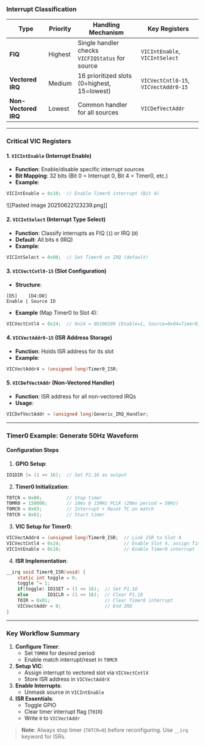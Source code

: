 ### Interrupt Classification

|**Type**|**Priority**|**Handling Mechanism**|**Key Registers**|
|---|---|---|---|
|**FIQ**|Highest|Single handler checks `VICFIQStatus` for source|`VICIntEnable`, `VICIntSelect`|
|**Vectored IRQ**|Medium|16 prioritized slots (0=highest, 15=lowest)|`VICVectCntl0-15`, `VICVectAddr0-15`|
|**Non-Vectored IRQ**|Lowest|Common handler for all sources|`VICDefVectAddr`|

---

### Critical VIC Registers

#### 1. **`VICIntEnable` (Interrupt Enable)**
- **Function**: Enable/disable specific interrupt sources
- **Bit Mapping**: 32 bits (Bit 0 = Interrupt 0, Bit 4 = Timer0, etc.)
- **Example**:

```c
VICIntEnable = 0x10;  // Enable Timer0 interrupt (Bit 4)  
```
![[Pasted image 20250622123239.png]]
#### 2. **`VICIntSelect` (Interrupt Type Select)**
- **Function**: Classify interrupts as FIQ (`1`) or IRQ (`0`)
- **Default**: All bits `0` (IRQ)
- **Example**:

```c
VICIntSelect = 0x00;  // Set Timer0 as IRQ (default)  
```

#### 3. **`VICVectCntl0-15` (Slot Configuration)**
- **Structure**:
```
[D5]    [D4:D0]  
Enable | Source ID  
```
- **Example** (Map Timer0 to Slot 4):
```c
VICVectCntl4 = 0x24;  // 0x24 = 0b100100 (Enable=1, Source=0x04=Timer0)  
```

#### 4. **`VICVectAddr0-15` (ISR Address Storage)**
- **Function**: Holds ISR address for its slot
- **Example**:
```c
VICVectAddr4 = (unsigned long)Timer0_ISR;  
```

#### 5. **`VICDefVectAddr` (Non-Vectored Handler)**
- **Function**: ISR address for all non-vectored IRQs
- **Usage**:
```c
VICDefVectAddr = (unsigned long)Generic_IRQ_Handler;  
```

---

### Timer0 Example: Generate 50Hz Waveform
#### **Configuration Steps**
1. **GPIO Setup**:
```c
IO1DIR |= (1 << 16);  // Set P1.16 as output  
```
2. **Timer0 Initialization**:
```c
T0TCR = 0x00;         // Stop timer  
T0MR0 = 150000;       // 10ms @ 15MHz PCLK (20ms period = 50Hz)  
T0MCR = 0x03;         // Interrupt + Reset TC on match  
T0TCR = 0x01;         // Start timer  
```
3. **VIC Setup for Timer0**:
```c
VICVectAddr4 = (unsigned long)Timer0_ISR;  // Link ISR to Slot 4  
VICVectCntl4 = 0x24;                       // Enable Slot 4, assign Timer0  
VICIntEnable = 0x10;                       // Enable Timer0 interrupt  
```
4. **ISR Implementation**:
```c
__irq void Timer0_ISR(void) {  
    static int toggle = 0;  
    toggle ^= 1;  
    if(toggle) IO1SET = (1 << 16);  // Set P1.16  
    else       IO1CLR = (1 << 16);  // Clear P1.16  
    T0IR = 0x01;                    // Clear Timer0 interrupt  
    VICVectAddr = 0;                // End IRQ  
}  
```

---

### Key Workflow Summary
1. **Configure Timer**:
    - Set `T0MR0` for desired period
    - Enable match interrupt/reset in `T0MCR`
2. **Setup VIC**:
    - Assign interrupt to vectored slot via `VICVectCntlX`
    - Store ISR address in `VICVectAddrX`
3. **Enable Interrupts**:
    - Unmask source in `VICIntEnable`
4. **ISR Essentials**:
    - Toggle GPIO
    - Clear timer interrupt flag (`T0IR`)
    - Write `0` to `VICVectAddr`

> **Note**: Always stop timer (`T0TCR=0`) before reconfiguring. Use `__irq` keyword for ISRs.